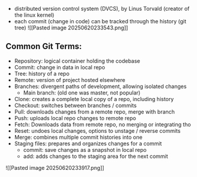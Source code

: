 
- distributed version control system (DVCS), by Linus Torvald (creator of the linux kernel)
- each commit (change in code) can be tracked through the history (git tree)
![[Pasted image 20250620233543.png]]

## Common Git Terms:
- Repository: logical container holding the codebase
- Commit: change in data in local repo
- Tree: history of a repo
- Remote: version of project hosted elsewhere
- Branches: divergent paths of development, allowing isolated changes
	- Main branch: (old one was master, not popular)
- Clone: creates a complete local copy of a repo, including history
- Checkout: switches between branches / commits
- Pull: downloads changes from a remote repo, merge with branch
- Push: uploads local repo changes to remote repo
- Fetch: Downloads data from remote repo, no merging or integrating tho
- Reset: undoes local changes, options to unstage / reverse commits
- Merge: combines multiple commit histories into one
- Staging files: prepares and organizes changes for a commit
	- commit: save changes as a snapshot in local repo
	- add: adds changes to the staging area for the next commit

![[Pasted image 20250620233917.png]]

